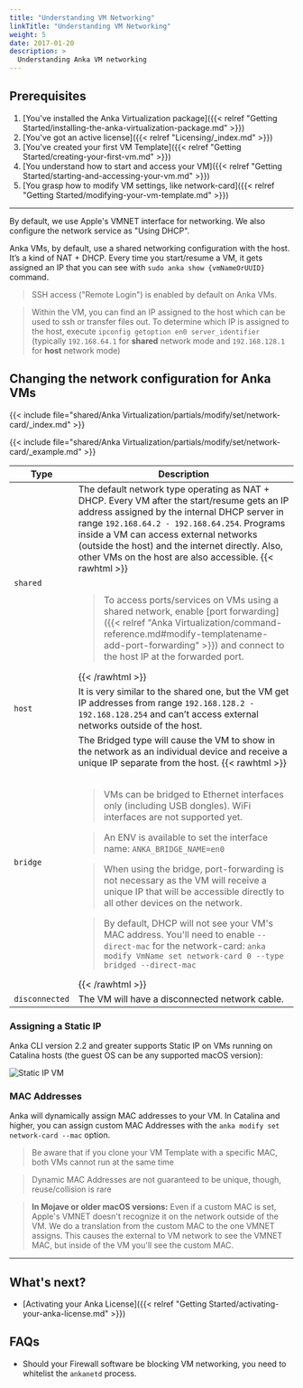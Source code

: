 ```yaml
---
title: "Understanding VM Networking"
linkTitle: "Understanding VM Networking"
weight: 5
date: 2017-01-20
description: >
  Understanding Anka VM networking
---
```


## Prerequisites

1. [You've installed the Anka Virtualization package]({{< relref "Getting Started/installing-the-anka-virtualization-package.md" >}})
2. [You've got an active license]({{< relref "Licensing/_index.md" >}})
3. [You've created your first VM Template]({{< relref "Getting Started/creating-your-first-vm.md" >}})
4. [You understand how to start and access your VM]({{< relref "Getting Started/starting-and-accessing-your-vm.md" >}})
5. [You grasp how to modify VM settings, like network-card]({{< relref "Getting Started/modifying-your-vm-template.md" >}})

---

By default, we use Apple's VMNET interface for networking. We also configure the network service as "Using DHCP".

Anka VMs, by default, use a shared networking configuration with the host. It’s a kind of NAT + DHCP. Every time you start/resume a VM, it gets assigned an IP that you can see with `sudo anka show {vmNameOrUUID}` command.

> SSH access ("Remote Login") is enabled by default on Anka VMs.

> Within the VM, you can find an IP assigned to the host which can be used to ssh or transfer files out. To determine which IP is assigned to the host, execute `ipconfig getoption en0 server_identifier` (typically `192.168.64.1` for **shared** network mode and `192.168.128.1` for **host** network mode)

## Changing the network configuration for Anka VMs

{{< include file="shared/Anka Virtualization/partials/modify/set/network-card/_index.md" >}}

{{< include file="shared/Anka Virtualization/partials/modify/set/network-card/_example.md" >}}

| Type | Description |
| --- | --- |
| `shared` | The default network type operating as NAT + DHCP. Every VM after the start/resume gets an IP address assigned by the internal DHCP server in range `192.168.64.2 - 192.168.64.254`. Programs inside a VM can access external networks (outside the host) and the internet directly. Also, other VMs on the host are also accessible. {{< rawhtml >}}<br /><br /><blockquote><p>To access ports/services on VMs using a shared network, enable [port forwarding]({{< relref "Anka Virtualization/command-reference.md#modify-templatename-add-port-forwarding" >}}) and connect to the host IP at the forwarded port.</p></blockquote>{{< /rawhtml >}} |
| `host` | It is very similar to the shared one, but the VM get IP addresses from range `192.168.128.2 - 192.168.128.254` and can’t access external networks outside of the host. |
| `bridge` | The Bridged type will cause the VM to show in the network as an individual device and receive a unique IP separate from the host. {{< rawhtml >}}<br /><br /><blockquote><p>VMs can be bridged to Ethernet interfaces only (including USB dongles). WiFi interfaces are not supported yet.</p></blockquote><blockquote><p>An ENV is available to set the interface name: `ANKA_BRIDGE_NAME=en0`</p></blockquote><blockquote><p>When using the bridge, port-forwarding is not necessary as the VM will receive a unique IP that will be accessible directly to all other devices on the network.</p></blockquote><blockquote><p>By default, DHCP will not see your VM's MAC address. You'll need to enable `--direct-mac` for the network-card: `anka modify VmName set network-card 0 --type bridged --direct-mac`</p></blockquote>{{< /rawhtml >}} |
| `disconnected` | The VM will have a disconnected network cable. |

### Assigning a Static IP

Anka CLI version 2.2 and greater supports Static IP on VMs running on Catalina hosts (the guest OS can be any supported macOS version):

![Static IP VM](/images/anka-vm-networking/anka-vm-networking.png)

### MAC Addresses

Anka will dynamically assign MAC addresses to your VM. In Catalina and higher, you can assign custom MAC Addresses with the `anka modify set network-card --mac` option.

> Be aware that if you clone your VM Template with a specific MAC, both VMs cannot run at the same time

> Dynamic MAC Addresses are not guaranteed to be unique, though, reuse/collision is rare

> **In Mojave or older macOS versions:** Even if a custom MAC is set, Apple's VMNET doesn't recognize it on the network outside of the VM. We do a translation from the custom MAC to the one VMNET assigns. This causes the external to VM network to see the VMNET MAC, but inside of the VM you'll see the custom MAC.

---

## What's next?

- [Activating your Anka License]({{< relref "Getting Started/activating-your-anka-license.md" >}})

## FAQs

- Should your Firewall software be blocking VM networking, you need to whitelist the `ankanetd` process.